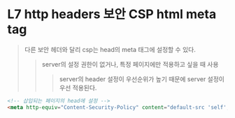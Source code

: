 # L7 http headers 보안 CSP html meta tag

> 다른 보안 헤더와 달리 csp는 head의 meta 태그에 설정할 수 있다.
>
> > server의 설정 권한이 없거나, 특정 페이지에만 적용하고 싶을 때 사용
> >
> > > server의 header 설정이 우선순위가 높기 때문에 server 설정이 우선 적용된다.

```html
<!-- 삽입되는 페이지의 head에 설정 -->
<meta http-equiv="Content-Security-Policy" content="default-src 'self'; img-src https://*; child-src 'none';" />
```
